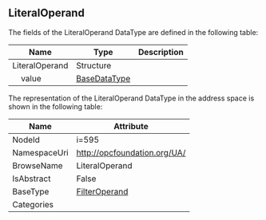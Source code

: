 <!-- datatype -->
## LiteralOperand
  
<!-- end of description -->
The fields of the LiteralOperand DataType are defined in the following table:  

|Name|Type|Description|
|---|---|---|
|LiteralOperand|Structure||
|&nbsp;&nbsp;&nbsp;&nbsp;value|[BaseDataType](../../DataTypes/BaseDataType/readme.md)||

The representation of the LiteralOperand DataType in the address space is shown in the following table:  

|Name|Attribute|
|---|---|
|NodeId|i=595|
|NamespaceUri|http://opcfoundation.org/UA/|
|BrowseName|LiteralOperand|
|IsAbstract|False|
|BaseType|[FilterOperand](../../DataTypes/FilterOperand/readme.md)|
|Categories||

